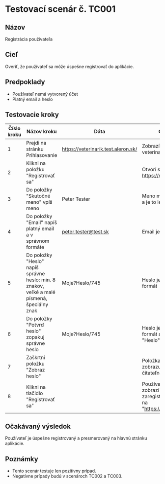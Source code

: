 # Testovací scenár č. TC001

## Názov
Registrácia používateľa

## Cieľ
Overiť, že používateľ sa môže úspešne registrovať do aplikácie.

## Predpoklady
- Používateľ nemá vytvorený účet
- Platný email a heslo

## Testovacie kroky

| Číslo kroku | Názov kroku                          | Dáta              | Očakávaný výsledok                                              |
|-------------|---------------------------------------|-------------------|-----------------------------------------------------------------|
| 1           | Prejdi na stránku Prihlasovanie       | https://veterinarik.test.aleron.sk/ | Zobrazí sa stránka veterinarik.test.aleron.sk
| 2           | Klikni na položku "Registrovať sa"   |      | Otvorí sa stránka https://veterinarik.test.aleron.sk/#                                       |
| 3           | Do položky "Skutočné meno" vpíš meno  | Peter Tester      | Meno má správny počet znakov XX a je to len reťazec                   |
| 4           | Do položky "Email" napíš platný email a v správnom formáte           | peter.tester@test.sk    | Email je platný, má správny formát |
| 5          | Do položky "Heslo" napíš správne heslo: min. 8 znakov, veľké a malé písmená, špeciálny znak           |  Moje?Heslo/745  | Heslo je správne, má správny formát |
| 6          | Do položky "Potvrď heslo" zopakuj správne heslo           | Moje?Heslo/745  | Heslo je správne, má správny formát a zhoduje sa s položkou "Heslo" |
| 7          | Zaškrtni položku "Zobraz heslo"           |   | Položka "Heslo" a "Povrd heslo" zobrazuje heslo vo formáte čitateľnom pre ľudí |
| 8          | Klikni na tlačidlo "Registrovať sa" |    | Používateľ je zaregistrovaný, zobrazí sa správa "Pouzivatel zaregistrovany ", stránka sa zmení na "https://veterinarik.test.aleron.sk/#" |

## Očakávaný výsledok
Používateľ je úspešne registrovaný a presmerovaný na hlavnú stránku aplikácie.

## Poznámky
- Tento scenár testuje len pozitívny prípad.
- Negatívne prípady budú v scenároch TC002 a TC003.

